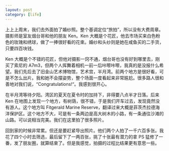 ```yaml
---
layout: post
category: [life]
---
```


上上上周末，我们去外面拍了婚纱照。整个基调定位“旅拍”，所以没有大费周章。摄影师是室友烟台哥和他的朋友 Ken。Ken 大概是个花匠，他去市场买来白色粉色的玫瑰和绣球，做了一捧很好看的花束。婚纱和头纱则是她在咸鱼买的二手货，只要四百块钱。

Ken 大概是个不错的花匠，但他对摄影一窍不通，烟台哥也没有好到哪里去，刚买了索尼的 A7m3，但两个人挥舞着相机一前一后咔嚓咔嚓，我真的是没报什么希望。我们先后去了旧金山艺术博物馆，艺术宫，半月湾。前两个地方是很好看，可是不怎么出片。我和她不会摆姿势，整个场面一度看起来非常尴尬。很多路人很和善地对我们说，“Congratulations!“。我感到很开心。

在半月湾等待夕阳。湾区的夏天在夏令时的加持下，非得要八点半才日落。后来 Ken 在地图上发现一个地方，有树荫，很不错，于是我们开车过去，发现竟然没有游人。这个地方叫 Fitgerald Marine Reserve，翻译过来大概是菲茨杰拉德海洋保护区。这个地方不大，可是有一条两边是高大树木的小路，有一条通往沙滩的山路。可以说相当完美。我们在这里拍了很多照片。

回到家的时候非常累。但还是要赶紧导出照片。他们两个人拍了一千六百多张。我花了四个小时去筛选，最后留下了一两百张，挑了十张最有潜力的拿 PS 猛修了一番，发了朋友圈，就算结束了。但是我感觉，拍摄的过程比结果更有意思一些。
